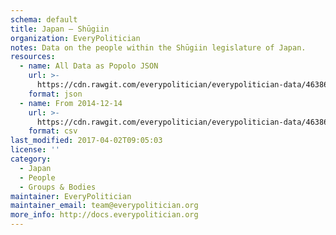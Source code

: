 ```yaml
---
schema: default
title: Japan — Shūgiin
organization: EveryPolitician
notes: Data on the people within the Shūgiin legislature of Japan.
resources:
  - name: All Data as Popolo JSON
    url: >-
      https://cdn.rawgit.com/everypolitician/everypolitician-data/4638672f1533f508b7093e3b9b03690003b2de13/data/Japan/House_of_Representatives/ep-popolo-v1.0.json
    format: json
  - name: From 2014-12-14
    url: >-
      https://cdn.rawgit.com/everypolitician/everypolitician-data/4638672f1533f508b7093e3b9b03690003b2de13/data/Japan/House_of_Representatives/term-46.csv
    format: csv
last_modified: 2017-04-02T09:05:03
license: ''
category:
  - Japan
  - People
  - Groups & Bodies
maintainer: EveryPolitician
maintainer_email: team@everypolitician.org
more_info: http://docs.everypolitician.org
---
```

